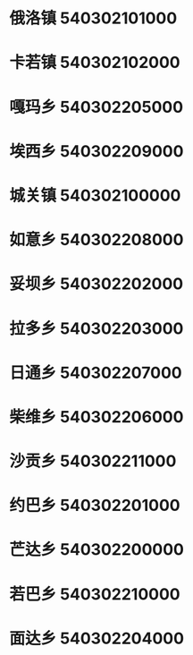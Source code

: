 # 俄洛镇 540302101000
# 卡若镇 540302102000
# 嘎玛乡 540302205000
# 埃西乡 540302209000
# 城关镇 540302100000
# 如意乡 540302208000
# 妥坝乡 540302202000
# 拉多乡 540302203000
# 日通乡 540302207000
# 柴维乡 540302206000
# 沙贡乡 540302211000
# 约巴乡 540302201000
# 芒达乡 540302200000
# 若巴乡 540302210000
# 面达乡 540302204000
